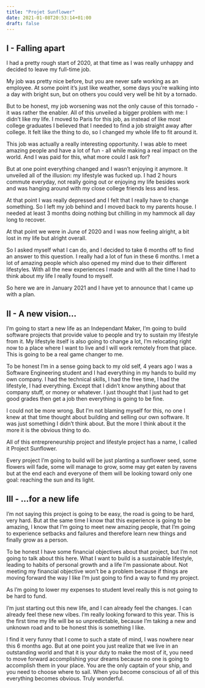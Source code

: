 ```yaml
---
title: "Projet Sunflower"
date: 2021-01-08T20:53:14+01:00
draft: false
---
```


## I - Falling apart

I had a pretty rough start of 2020, at that time as I was really unhappy and decided to leave my full-time job.
 
My job was pretty nice before, but you are never safe working as an employee. At some point it’s just like weather, some days you’re walking into a day with bright sun, but on others you could very well be hit by a tornado.

But to be honest, my job worsening was not the only cause of this tornado - it was rather the enabler. All of this unveiled a bigger problem with me: I didn’t like my life. I moved to Paris for this job, as instead of like most college graduates I believed that I needed to find a job straight away after college. It felt like the thing to do, so I changed my whole life to fit around it.

This job was actually a really interesting opportunity. I was able to meet amazing people and have a lot of fun - all while making a real impact on the world. And I was paid for this, what more could I ask for?

But at one point everything changed and I wasn’t enjoying it anymore. It unveiled all of the illusion: my lifestyle was fucked up. I had 2 hours commute everyday, not really going out or enjoying my life besides work and was hanging around with my close college friends less and less.

At that point I was really depressed and I felt that I really have to change something. So I left my job behind and I moved back to my parents house. I needed at least 3 months doing nothing but chilling in my hammock all day long to recover.

At that point we were in June of 2020 and I was now feeling alright, a bit lost in my life but alright overall.
 
So I asked myself what I can do, and I decided to take 6 months off to find an answer to this question. I really had a lot of fun in these 6 months. I met a lot of amazing people which also opened my mind due to their different lifestyles. With all the new experiences I made and with all the time I had to think about my life I really found to myself.

So here we are in January 2021 and I have yet to announce that I came up with a plan.


## II - A new vision...

I’m going to start a new life as an Independant Maker, I’m going to build software projects that provide value to people and try to sustain my lifestyle from it. My lifestyle itself is also going to change a lot, I’m relocating right now to a place where I want to live and I will work remotely from that place. This is going to be a real game changer to me.

To be honest I’m in a sense going back to my old self, 4 years ago I was a Software Engineering student and I had everything in my hands to build my own company. I had the technical skills, I had the free time, I had the lifestyle, I had everything. Except that I didn’t know anything about that company stuff, or money or whatever. I just thought that I just had to get good grades then get a job then everything is going to be fine.

I could not be more wrong. But I’m not blaming myself for this, no one I knew at that time thought about building and selling our own software. It was just something I didn’t think about. But the more I think about it the more it is the obvious thing to do.

All of this entrepreneurship project and lifestyle project has a name, I called it Project Sunflower. 

Every project I’m going to build will be just planting a sunflower seed, some flowers will fade, some will manage to grow, some may get eaten by ravens but at the end each and everyone of them will be looking toward only one goal: reaching the sun and its light.

## III -  ...for a new life

I’m not saying this project is going to be easy, the road is going to be hard, very hard. But at the same time I know that this experience is going to be amazing, I know that I’m going to meet new amazing people, that I’m going to experience setbacks and failures and therefore learn new things and finally grow as a person.

To be honest I have some financial objectives about that project, but I’m not going to talk about this here. What I want to build is a sustainable lifestyle, leading to habits of personal growth and a life I’m passionate about. 
Not meeting my financial objective won’t be a problem because if things are moving forward the way I like I’m just going to find a way to fund my project.

As I’m going to lower my expenses to student level really this is not going to be hard to fund.

I’m just starting out this new life, and I can already feel the changes. I can already feel these new vibes. I’m really looking forward to this year. This is the first time my life will be so unpredictable, because I’m taking a new and unknown road and to be honest this is something I like.

I find it very funny that I come to such a state of mind, I was nowhere near this 6 months ago. But at one point you just realize that we live in an outstanding world and that it is your duty to make the most of it, you need to move forward accomplishing your dreams because no one is going to accomplish them in your place. You are the only captain of your ship, and you need to choose where to sail. When you become conscious of all of this everything becomes obvious. Truly wonderful.















